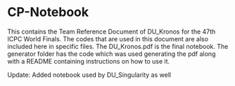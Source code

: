 # CP-Notebook
This contains the Team Reference Document of DU_Kronos for the 47th ICPC World Finals. The codes that are used in this document are also included here in specific files. The DU_Kronos.pdf is the final notebook.
The generator folder has the code which was used generating the pdf along with a README containing instructions on how to use it.

Update:
Added notebook used by DU_Singularity as well 
